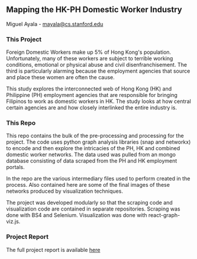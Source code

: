 ## Mapping the HK-PH Domestic Worker Industry
Miguel Ayala - mayala@cs.stanford.edu

### This Project
Foreign Domestic Workers make up 5% of Hong Kong's population. Unfortunately, many of these workers are subject to terrible working conditions, emotional or physical abuse and civil disenfranchisement. The third is particularly alarming because the employment agencies that source and place these women are often the cause. 

This study explores the interconnected web of Hong Kong (HK) and Philippine (PH) employment agencies that are responsible for bringing Filipinos to work as domestic workers in HK. The study looks at how central certain agencies are and how closely interlinked the entire industry is.

### This Repo
This repo contains the bulk of the pre-processing and processing for the project. The code uses python graph analysis libraries (snap and networkx) to encode and then explore the intricacies of the PH, HK and combined domestic worker
networks. The data used was pulled from an mongo database consisting of data scraped from the PH and HK employment portals.

In the repo are the various intermediary files used to perform created in the process. Also contained here are 
some of the final images of these networks produced by visualization techniques.

The project was developed modularly so that the scraping code and visualization code are contained in
separate repositories. Scraping was done with BS4 and Selenium. Visualization was done with react-graph-viz.js.

### Project Report
The full project report is available [here](http://web.stanford.edu/class/cs224w/reports/CS224W-2018-6.pdf)

